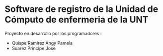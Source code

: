 # Software de registro de la Unidad de Cómputo de enfermeria de la UNT 

Proyecto en desarrollo por los programadores : 
  - Quispe Ramirez Angy Pamela
  - Suarez Principe Jose
 
 
 
